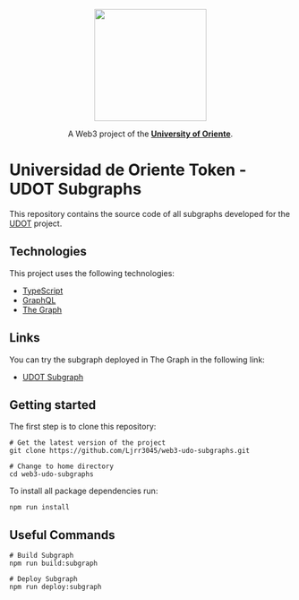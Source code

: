 <div align="center">

<img 
    src="https://i.ibb.co/2v2kq5q/udot-logo.png"
    width="200"
/>

A Web3 project of the [**University of Oriente**](https://x.com/dacemonagas).

</div>

# Universidad de Oriente Token - UDOT Subgraphs

This repository contains the source code of all subgraphs developed for the [UDOT](https://github.com/Ljrr3045/web3-udo-monorepo) project.

## Technologies

This project uses the following technologies:
- [TypeScript](https://www.typescriptlang.org/docs)
- [GraphQL](https://graphql.org/learn/)
- [The Graph](https://thegraph.com/docs/en/)

## Links

You can try the subgraph deployed in The Graph in the following link:
* [UDOT Subgraph](https://api.studio.thegraph.com/query/25982/web3-udo-subgraphs/1.0.3)

## Getting started

The first step is to clone this repository:
```
# Get the latest version of the project
git clone https://github.com/Ljrr3045/web3-udo-subgraphs.git

# Change to home directory
cd web3-udo-subgraphs
```

To install all package dependencies run:
```
npm run install
```

## Useful Commands

```
# Build Subgraph
npm run build:subgraph

# Deploy Subgraph
npm run deploy:subgraph
```